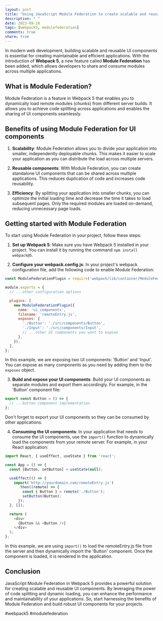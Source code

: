 ```yaml
---
layout: post
title: "Using JavaScript Module Federation to create scalable and reusable UI components in Webpack 5"
description: " "
date: 2023-09-18
tags: [webpack5, modulefederation]
comments: true
share: true
---
```


In modern web development, building scalable and reusable UI components is essential for creating maintainable and efficient applications. With the introduction of **Webpack 5**, a new feature called **Module Federation** has been added, which allows developers to share and consume modules across multiple applications.

## What is Module Federation?

Module Federation is a feature in Webpack 5 that enables you to dynamically load remote modules (chunks) from different server builds. It allows you to achieve code splitting across applications and enables the sharing of UI components seamlessly.

## Benefits of using Module Federation for UI components

1. **Scalability**: Module Federation allows you to divide your application into smaller, independently deployable chunks. This makes it easier to scale your application as you can distribute the load across multiple servers.

2. **Reusable components**: With Module Federation, you can create standalone UI components that can be shared across multiple applications. This reduces duplication of code and increases code reusability.

3. **Efficiency**: By splitting your application into smaller chunks, you can optimize the initial loading time and decrease the time it takes to load subsequent pages. Only the required modules are loaded on-demand, reducing unnecessary page loads.

## Getting started with Module Federation

To start using Module Federation in your project, follow these steps:

1. **Set up Webpack 5**: Make sure you have Webpack 5 installed in your project. You can install it by running the command `npm install webpack@5`.

2. **Configure your webpack.config.js**: In your project's webpack configuration file, add the following code to enable Module Federation:

```javascript
const ModuleFederationPlugin = require('webpack/lib/container/ModuleFederationPlugin');

module.exports = {
  // ...other configuration options

  plugins: [
    new ModuleFederationPlugin({
      name: 'ui_components',
      filename: 'remoteEntry.js',
      exposes: {
        './Button': './src/components/Button',
        './Input': './src/components/Input',
        // ...other UI components you want to expose
      },
    }),
  ],
};
```

In this example, we are exposing two UI components: 'Button' and 'Input'. You can expose as many components as you need by adding them to the `exposes` object.

3. **Build and expose your UI components**: Build your UI components as separate modules and export them accordingly. For example, in the 'Button' component file:

```javascript
export const Button = () => {
  // ...button component implementation
};
```

Don't forget to export your UI components so they can be consumed by other applications.

4. **Consuming the UI components**: In your application that needs to consume the UI components, use the `import()` function to dynamically load the components from your remote server. For example, in your React application:

```javascript
import React, { useEffect, useState } from 'react';

const App = () => {
  const [Button, setButton] = useState(null);

  useEffect(() => {
    import('http://yourdomain.com/remoteEntry.js')
      .then((remote) => {
        const { Button } = remote('./Button');
        setButton(Button);
      });
  }, []);

  return (
    <div>
      {Button && <Button />}
    </div>
  );
};
```

In this example, we are using `import()` to load the remoteEntry.js file from the server and then dynamically import the 'Button' component. Once the component is loaded, it is rendered in the application.

## Conclusion

JavaScript Module Federation in Webpack 5 provides a powerful solution for creating scalable and reusable UI components. By leveraging the power of code splitting and dynamic loading, you can enhance the performance and maintainability of your applications. So, start harnessing the benefits of Module Federation and build robust UI components for your projects.

#webpack5 #modulefederation